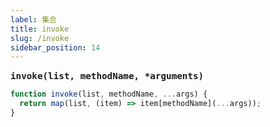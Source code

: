 ```yaml
---
label: 集合
title: invoke
slug: /invoke
sidebar_position: 14
---
```


<big><b>`invoke(list, methodName, *arguments)`</b></big>
&emsp;

```ts
function invoke(list, methodName, ...args) {
  return map(list, (item) => item[methodName](...args));
}
```
